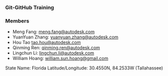 ### Git-GitHub Training

### Members
 - Meng Fang: meng.fang@autodesk.com
 - YuanYuan Zhang: yuanyuan.zhang@autodesk.com
 - Hou Tao tao.hou@autodesk.com
 - Qinming Ren:  qinming.ren@autodesk.com
 - Lingchun Li: lingchun.li@autodesk.com
 - William Hoang: william.sun.hoang@gmail.com
 
State Name: Florida
Latitude/Longitude: 30.4550N, 84.2533W (Tallahassee)
 
